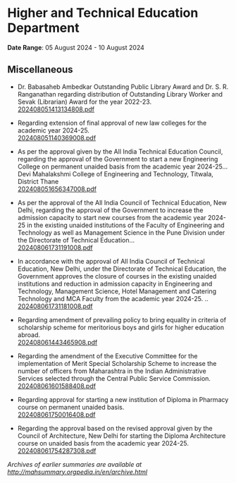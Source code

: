 # Higher and Technical Education Department

**Date Range**: 05 August 2024 - 10 August 2024


## Miscellaneous
- Dr. Babasaheb Ambedkar Outstanding Public Library Award and Dr. S. R. Ranganathan regarding distribution of Outstanding Library Worker and Sevak (Librarian) Award for the year 2022-23.\
  [202408051413134808.pdf](https://gr.maharashtra.gov.in/Site/Upload/Government%20Resolutions/English/202408051413134808...pdf)

- Regarding extension of final approval of new law colleges for the academic year 2024-25.\
  [202408051140369008.pdf](https://gr.maharashtra.gov.in/Site/Upload/Government%20Resolutions/English/202408051140369008.pdf)

- As per the approval given by the All India Technical Education Council, regarding the approval of the Government to start a new Engineering College on permanent unaided basis from the academic year 2024-25... Devi Mahalakshmi College of Engineering and Technology, Titwala, District Thane\
  [202408051656347008.pdf](https://gr.maharashtra.gov.in/Site/Upload/Government%20Resolutions/English/202408051656347008.pdf)

- As per the approval of the All India Council of Technical Education, New Delhi, regarding the approval of the Government to increase the admission capacity to start new courses from the academic year 2024-25 in the existing unaided institutions of the Faculty of Engineering and Technology as well as Management Science in the Pune Division under the Directorate of Technical Education...\
  [202408061731191008.pdf](https://gr.maharashtra.gov.in/Site/Upload/Government%20Resolutions/English/202408061731191008.pdf)

- In accordance with the approval of All India Council of Technical Education, New Delhi, under the Directorate of Technical Education, the Government approves the closure of courses in the existing unaided institutions and reduction in admission capacity in Engineering and Technology, Management Science, Hotel Management and Catering Technology and MCA Faculty from the academic year 2024-25. ..\
  [202408061731181008.pdf](https://gr.maharashtra.gov.in/Site/Upload/Government%20Resolutions/English/202408061731181008.pdf)

- Regarding amendment of prevailing policy to bring equality in criteria of scholarship scheme for meritorious boys and girls for higher education abroad.\
  [202408061443465908.pdf](https://gr.maharashtra.gov.in/Site/Upload/Government%20Resolutions/English/202408061443465908.pdf)

- Regarding the amendment of the Executive Committee for the implementation of Merit Special Scholarship Scheme to increase the number of officers from Maharashtra in the Indian Administrative Services selected through the Central Public Service Commission.\
  [202408061601588408.pdf](https://gr.maharashtra.gov.in/Site/Upload/Government%20Resolutions/English/202408061601588408.pdf)

- Regarding approval for starting a new institution of Diploma in Pharmacy course on permanent unaided basis.\
  [202408061750016408.pdf](https://gr.maharashtra.gov.in/Site/Upload/Government%20Resolutions/English/202408061750016408.pdf)

- Regarding the approval based on the revised approval given by the Council of Architecture, New Delhi for starting the Diploma Architecture course on unaided basis from the academic year 2024-25.\
  [202408061754287308.pdf](https://gr.maharashtra.gov.in/Site/Upload/Government%20Resolutions/English/202408061754287308.pdf)


*Archives of earlier summaries are available at http://mahsummary.orgpedia.in/en/archive.html*